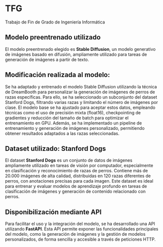 # TFG
Trabajo de Fin de Grado de Ingeniería Informática

## Modelo preentrenado utilizado

El modelo preentrenado elegido es **Stable Diffusion**, un modelo generativo de imágenes basado en difusión, ampliamente utilizado para tareas de generación de imágenes a partir de texto.


## Modificación realizada al modelo: 

Se ha adaptado y entrenado el modelo Stable Diffusion utilizando la técnica de DreamBooth para personalizar la generación de imágenes de perros de razas específicas. Para ello, se ha seleccionado un subconjunto del dataset Stanford Dogs, filtrando varias razas y limitando el número de imágenes por clase. El modelo base se ha ajustado para aceptar estos datos, empleando técnicas como el uso de precisión mixta (float16), checkpointing de gradientes y reducción del tamaño de batch para optimizar el entrenamiento en GPU. Además, se ha implementado un pipeline de entrenamiento y generación de imágenes personalizado, permitiendo obtener resultados adaptados a las razas seleccionadas.

## Dataset utilizado: Stanford Dogs

El dataset **Stanford Dogs** es un conjunto de datos de imágenes ampliamente utilizado en tareas de visión por computador, especialmente en clasificación y reconocimiento de razas de perros. Contiene más de 20.000 imágenes de alta calidad, distribuidas en 120 razas diferentes de perros, con anotaciones precisas para cada imagen. Este dataset es ideal para entrenar y evaluar modelos de aprendizaje profundo en tareas de clasificación de imágenes y generación de contenido relacionado con perros.

## Disponibilización mediante API

Para facilitar el uso y la integración del modelo, se ha desarrollado una API utilizando **FastAPI**. Esta API permite exponer las funcionalidades principales del modelo, como la generación de imágenes y la gestión de modelos personalizados, de forma sencilla y accesible a través de peticiones HTTP.
